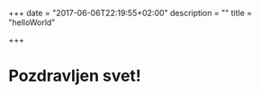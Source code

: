 +++
date = "2017-06-06T22:19:55+02:00"
description = ""
title = "helloWorld"

+++

# Pozdravljen svet!
